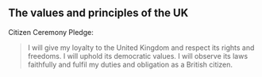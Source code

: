 ## The values and principles of the UK

Citizen Ceremony Pledge:
> I will give my loyalty to the United Kingdom and respect its rights and freedoms. I will uphold its democratic values. I will observe its laws faithfully and fulfil my duties and obligation as a British citizen.
